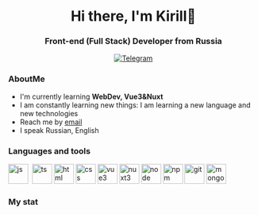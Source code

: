 <div id="header" align="center">
  <h1>Hi there, I'm Kirill🙌</h1>
  <h3>Front-end (Full Stack) Developer from Russia</h3>
</div>
<div id="socials" align="center">
  <a href="[@Dark1Fox](https://t.me/Dark1Fox)">
    <img src="https://img.shields.io/badge/Telegram-blue?stule=for-the-badge&logo=telegram&logoColor=white" alt="Telegram">
  </a>
</div>

### AboutMe
- I'm currently learning **WebDev, Vue3&Nuxt**
- I am constantly learning new things: I am learning a new language and new technologies
- Reach me by [email](mailto:mineev.kirill-rabot@yandex.ru)
- I speak Russian, English

### Languages and tools
<img src="https://cdn.jsdelivr.net/gh/devicons/devicon@latest/icons/javascript/javascript-original.svg" title="js"  width="40" height="40"/>&nbsp;
<img src="https://cdn.jsdelivr.net/gh/devicons/devicon@latest/icons/typescript/typescript-original.svg" title="ts"  width="40" height="40"/>
<img src="https://cdn.jsdelivr.net/gh/devicons/devicon@latest/icons/html5/html5-original.svg" title="html"  width="40" height="40"/>
<img src="https://cdn.jsdelivr.net/gh/devicons/devicon@latest/icons/css3/css3-original.svg" title="css"  width="40" height="40"/>
<img src="https://cdn.jsdelivr.net/gh/devicons/devicon@latest/icons/vuejs/vuejs-original.svg" title="vue3"  width="40" height="40"/>
<img src="https://cdn.jsdelivr.net/gh/devicons/devicon@latest/icons/nuxtjs/nuxtjs-original.svg" title="nuxt3"  width="40" height="40"/>
<img src="https://cdn.jsdelivr.net/gh/devicons/devicon@latest/icons/nodejs/nodejs-original-wordmark.svg" title="node"  width="40" height="40"/>
<img src="https://cdn.jsdelivr.net/gh/devicons/devicon@latest/icons/npm/npm-original-wordmark.svg" title="npm" width="40" height="40"/>
<img src="https://cdn.jsdelivr.net/gh/devicons/devicon@latest/icons/git/git-original.svg" title="git"  width="40" height="40"/>
<img src="https://cdn.jsdelivr.net/gh/devicons/devicon@latest/icons/mongodb/mongodb-original.svg" title="mongoDB"  width="40" height="40"/>

### My stat

<div id="stat" align="center">
    <img src="https://github-profile-summary-cards.vercel.app/api/cards/profile-details?username=Kirial-Adin&theme=github_dark" alt=""/>
    <img src="https://github-profile-summary-cards.vercel.app/api/cards/most-commit-language?username=Kirial-Adin&theme=github_dark" alt=""/>
     <img src="https://github-profile-summary-cards.vercel.app/api/cards/stats?username=Kirial-Adin&theme=github_dark" alt=""/>
</div>
